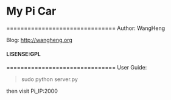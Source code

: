 # My Pi Car
===============================
Author: WangHeng

Blog: http://wangheng.org
#### LISENSE:GPL
===============================
User Guide:


> sudo python server.py 


then visit Pi_IP:2000
